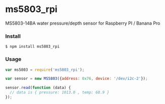 # ms5803_rpi
MS5803-14BA water pressure/depth sensor for Raspberry PI / Banana Pro

### Install

```
$ npm install ms5803_rpi
```

### Usage

```javascript
var ms5803 = require('ms5803_rpi');

var sensor = new MS5803({address: 0x76, device: '/dev/i2c-2'});

sensor.read(function (data) {
  // data is { pressure: 1013.0 , temp: 68.9 }
});

```

